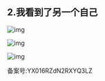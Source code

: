 ## 2.我看到了另一个自己
  



![img](https://pic2.zhimg.com/v2-f30e950470412f3475743c65fd0b5439.webp)

![img](https://pic3.zhimg.com/v2-18d44a942b21fbbcd57dd06a706038f1.webp)

![img](https://pic4.zhimg.com/v2-e2f2d766aca63f68017d9965710537ef.webp)

  



备案号:YX016RZdN2RXYQ3LZ

